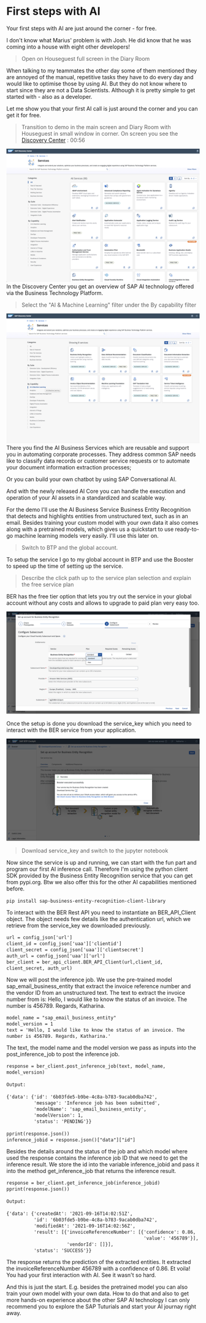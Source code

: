 # First steps with AI

Your first steps with AI are just around the corner - for free.

I don't know what Marius' problem is with Josh. He did know that he was coming into a house with eight other developers!

> Open on Houseguest full screen in the Diary Room

When talking to my teammates the other day some of them mentioned they are annoyed of the manual, repetitive tasks they have to do every day and would like to optimise those by using AI. But they do not know where to start since they are not a Data Scientists. Although it is pretty simple to get started with - also as a developer.

Let me show you that your first AI call is just around the corner and you can get it for free.

> Transition to demo in the main screen and Diary Room with Houseguest in small window in corner. On screen you see the [Discovery Center](https://discovery-center.cloud.sap/viewServices?category=all) : 00:56

![account hierarchy](discoveryCenter.png)
In the Discovery Center you get an overview of SAP AI technology offered via the Business Technology Platform.

> Select the "AI & Machine Learning" filter under the By capability filter

![DiscoAI](disco_ai.png)
There  you find the AI Business Services which are reusable and support you in automating corporate processes. They address common SAP needs like to classify data records or customer service requests or to automate your document information extraction processes;

Or you can build your own chatbot by using SAP Conversational AI.

And with the newly released AI Core you can handle the execution and operation of your AI assets in a standardized and scalable way.

For the demo I'll use the AI Business Service Business Entity Recognition that detects and highlights entities from unstructured text, such as in an email.
Besides training your custom model with your own data it also comes along with a pretrained models, which gives us a quickstart to use ready-to-go machine learning models very easily. I'll use this later on.

> Switch to BTP and the global account.

To setup the service I go to my global account in BTP and use the Booster to speed up the time of setting up the service.

> Describe the click path up to the service plan selection and explain the free service plan

BER has the free tier option that lets you try out the service in your global account without any costs and allows to upgrade to paid plan very easy too.

![BTP_BER_Free](btp_ber_freeplan.png)

Once the setup is done you download the service_key which you need to interact with the BER service from your application.

![service_key](service_key.png)

> Download service_key and switch to the jupyter notebook

Now since the service is up and running, we can start with the fun part and program our first AI inference call. Therefore I'm using the python client SDK provided by the Business Entity Recognition service that you can get from pypi.org. Btw we also offer this for the other AI capabilities mentioned before.

`pip install sap-business-entity-recognition-client-library`

To interact with the BER Rest API you need to instantiate an BER_API_Client object. The object needs few details like  the authentication url, which we retrieve from the service_key we downloaded previously.

```
url = config_json['url']
client_id = config_json['uaa']['clientid']
client_secret = config_json['uaa']['clientsecret']
auth_url = config_json['uaa']['url']
ber_client = ber_api_client.BER_API_Client(url,client_id, client_secret, auth_url)
```

Now we will post the inference job. We use the pre-trained model sap_email_business_entity that extract the invoice reference number and the vendor ID from an unstructured text.
The text to extract the invoice number from is: Hello, I would like to know the status of an invoice. The number is 456789. Regards, Katharina.

```
model_name = "sap_email_business_entity"
model_version = 1
text = 'Hello, I would like to know the status of an invoice. The number is 456789. Regards, Katharina.'
```

The text, the model name and the model version we pass as inputs into the post\_inference\_job to post the inference job.


```
response = ber_client.post_inference_job(text, model_name, model_version)

Output:

{'data': {'id': '6b03fde5-b9be-4c8a-b783-9acab0dba742',
          'message': 'Inference job has been submitted',
          'modelName': 'sap_email_business_entity',
          'modelVersion': 1,
          'status': 'PENDING'}}

pprint(response.json())
inference_jobid = response.json()["data"]["id"]

```
Besides the details around the status of the job and which model where used the response contains the inference job ID that we need to get the inference result. We store the id into the variable inference_jobid and pass it into the method get_inference_job that returns the inference result.


```
response = ber_client.get_inference_job(inference_jobid)
pprint(response.json())

Output:

{'data': {'createdAt': '2021-09-16T14:02:51Z',
          'id': '6b03fde5-b9be-4c8a-b783-9acab0dba742',
          'modifiedAt': '2021-09-16T14:02:56Z',
          'result': [{'invoiceReferenceNumber': [{'confidence': 0.86,
                                                  'value': '456789'}],
                      'vendorId': []}],
          'status': 'SUCCESS'}}
```
The response returns the prediction of the extracted entities. It extracted the invoiceReferenceNumber 456789 with a confidence of 0.86. Et voila! You had your first interaction with AI. See it wasn't so hard.

And this is just the start. E.g. besides the pretrained model you can also train your own model with your own data. How to do that and also to get more hands-on experience about the other SAP AI technology I can only recommend you to explore the SAP Tuturials and start your AI journay right away.



